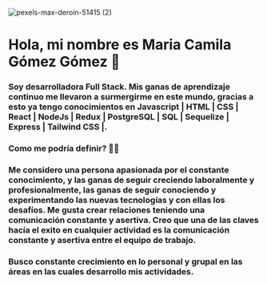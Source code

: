 ![pexels-max-deroin-51415 (2)](https://blog.openclassrooms.com/es/wp-content/uploads/sites/5/2017/09/AdobeStock_126016889apaisado-710x367.jpg)

# Hola, mi nombre es Maria Camila Gómez Gómez 👋

### Soy desarrolladora Full Stack. Mis ganas de aprendizaje continuo me llevaron a surmergirme en este mundo, gracias a esto ya tengo conocimientos en Javascript | HTML | CSS | React | NodeJs | Redux | PostgreSQL | SQL | Sequelize | Express | Tailwind CSS |.

### Como me podría definir? 👩🏻
### Me considero una persona apasionada por el constante conocimiento, y las ganas de seguir creciendo laboralmente y profesionalmente, las ganas de seguir conociendo y experimentando las nuevas tecnologías y con ellas los desafíos. Me gusta crear relaciones teniendo una comunicación constante y asertiva. Creo que una de las claves hacía el exito en cualquier actividad es la comunicación constante y asertiva entre el equipo de trabajo.
### Busco constante crecimiento en lo personal y grupal en las áreas en las cuales desarrollo mis actividades.

<!--
**camilagh56/camilagh56** is a ✨ _special_ ✨ repository because its `README.md` (this file) appears on your GitHub profile.

Here are some ideas to get you started:

- 🔭 I’m currently working on ...
- 🌱 I’m currently learning ...
- 👯 I’m looking to collaborate on ...
- 🤔 I’m looking for help with ...
- 💬 Ask me about ...
- 📫 How to reach me: ...
- 😄 Pronouns: ...
- ⚡ Fun fact: ...
-->
